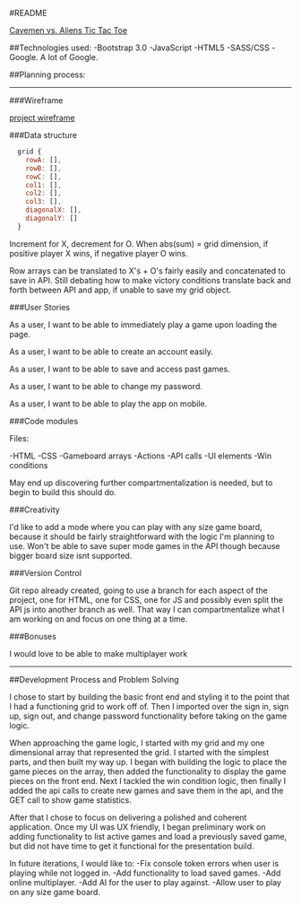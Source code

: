 #README

[Cavemen vs. Aliens Tic Tac Toe](http://lcurran.github.io/game-project-client)

##Technologies used:
  -Bootstrap 3.0
  -JavaScript
  -HTML5
  -SASS/CSS
  -Google. A lot of Google.

##Planning process:

---

###Wireframe

[project wireframe](./project1-wireframe-v1.png)

###Data structure

```javascript
  grid {
    rowA: [],
    rowB: [],
    rowC: [],
    col1: [],
    col2: [],
    col3: [],
    diagonalX: [],
    diagonalY: []
  }
```

  Increment for X, decrement for O. When abs(sum) = grid dimension, if positive
  player X wins, if negative player O wins.

  Row arrays can be translated to X's + O's fairly easily and concatenated to
  save in API.  Still debating how to make victory conditions translate back
  and forth between API and app, if unable to save my grid object.

###User Stories

  As a user, I want to be able to immediately play a game upon loading the page.

  As a user, I want to be able to create an account easily.

  As a user, I want to be able to save and access past games.

  As a user, I want to be able to change my password.

  As a user, I want to be able to play the app on mobile.

###Code modules

  Files:

  -HTML
  -CSS
  -Gameboard arrays
  -Actions
  -API calls
  -UI elements
  -Win conditions

  May end up discovering further compartmentalization is needed, but to begin to
  build this should do.

###Creativity

  I'd like to add a mode where you can play with any size game board, because it
  should be fairly straightforward with the logic I'm planning to use.  Won't be
  able to save super mode games in the API though because bigger board size isnt
  supported.

###Version Control

  Git repo already created, going to use a branch for each aspect of the
  project, one for HTML, one for CSS, one for JS and possibly even split the
  API js into another branch as well.  That way I can compartmentalize what I
  am working on and focus on one thing at a time.

###Bonuses

  I would love to be able to make multiplayer work

---

##Development Process and Problem Solving

I chose to start by building the basic front end and styling it to the point
that I had a functioning grid to work off of. Then I imported over the sign in,
sign up, sign out, and change password functionality before taking on the game
logic.

When approaching the game logic, I started with my grid and my one dimensional
array that represented the grid.  I started with the simplest parts, and then
built my way up.  I began with building the logic to place the game pieces on
the array, then added the functionality to display the game pieces on the front
end.  Next I tackled the win condition logic, then finally I added the api calls
to create new games and save them in the api, and the GET call to show game
statistics.

After that I chose to focus on delivering a polished and coherent application.
Once my UI was UX friendly, I began preliminary work on adding functionality
to list active games and load a previously saved game, but did not have time
to get it functional for the presentation build.

In future iterations, I would like to:
  -Fix console token errors when user is playing while not logged in.
  -Add functionality to load saved games.
  -Add online multiplayer.
  -Add AI for the user to play against.
  -Allow user to play on any size game board.
